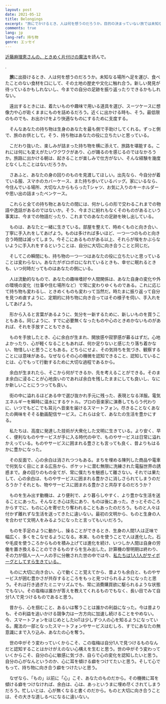 ```yaml
---
layout: post
date: 2021-05-12
title: Belongings
excerpt: "旅にでかけるとき、人は何を想うのだろうか。目的の決まっていない旅では未知なる場所へ足を運び、食べたことのない食材を口にして、その土地の歴史や文化に触れ合う。新しい発見や、今までの自分の足跡を振り返ったりする貴重な時間を過ごすことができよう。"
comments: true
lang: jp
lang-ref: 持ち物
genre: エッセイ
---
```


[近藤麻理恵さんの、ときめく片付けの魔法](https://konmari.jp/)を読んで。

.

　**旅**に出掛けるとき、人は何を想うのだろうか。未知なる場所へ足を運び、食べたことのない食材を口にして、その土地の歴史や文化に触れ合う。新しい発見が待っているかもしれないし、今までの自分の足跡を振り返ったりできるかもしれない。

　遠出するときには、着たいものや趣味で用いる道具を選び、スーツケースに想像力や心が赴くままにものを詰めるだろう。近くに出かける時も、そう。最低限のものでも、お出かけをより快適なものにするために支度する。

　そんなあなたの持ち物は生身のあなたを最も側で手助けしてくれる。ずっと側で、旅のお供として。そう、持ち物はあなたの役に立ちたいと思っている。

　こだわり抜いた、楽しみが詰まった持ち物を横に添えて、旅路を堪能する。これには何にも変えがたいワクワクがあり、心が踊るのを感じるのではなかろうか。旅路に出かける朝は、起きることが楽しみで仕方がない、そんな経験を幾度となくしたことはないだろうか。

　さあふと、あなたの身の回りのものを見渡してほしい。出先なら、今自分が着ている服、スマホのカバーケース、また持ち歩いているバッグ。家にいるなら、今住んでいる場所、大切な人からもらったTシャツ、お気に入りのキーホルダーや思い出の詰まったペンケース。

　これらと全ての持ち物とあなたの間には、何かしらの形で交わるこれまでの物語や逸話があるのではないか。そう、今まさに紛れもなくそのものがあるという事実は、今までの物語だったり、これまでのあなたの足跡を映し出している。

　ものは、あなたと一緒に生きている。部屋を整えて、時めくものと向き合い、丁寧に手入れをしてあげよう。ものは多ければ多いほど、一つ一つのものと向き合う時間は減ってしまう。今そこにあるものがある以上、それらが埃をかぶらないように手入れをするということは、自分に大切に向き合うことと同じだ。

　そしてこの瞬間にも、持ち物の一つ一つはあなたの役に立ちたいと思っていることは変わらない。あなたがボロボロになれているときも、幸せに眠れるときも、いつ何時だってものはあなたの側にいる。

　人は流動的なもので、あなたの趣味嗜好や人間関係は、あなた自身の変化や外の環境の変化（仕事や住む場所など）で常に変わりゆくものである。これに応じて持ち物も変わるし、ときめくものも変わって当然だ。時たまに振り返って自分を見つめ直すように、定期的に持ち物に向き合ってはその様子を伺い、手入れをしてあげよう。

　形から入ると言葉があるように、気分を一新するために、新しいものを買うこともある。同じように、すでに必要無くなったものや心のときめかないものがあれば、それを手放すこともできる。

　ものを手放したとき、心に余白が生まれ、開放感や寂寥感が募るはずだ。心地よかったり、心が軽くなることもあれば、何か足りないと感じたり落ち着かない、物惜しいと思うこともある。どちらにせよ、その気持ちを気づき、観察することには意味がある。なぜならその心の機微を認知できること、認知していることは、心でもって行動するために大切な過程であるから。

　余白が生まれたら、そこから何ができるか、先を考えることができる。そのまま余白に浸ることが心地良いのであれば余白を残したままにしても良いし、なにか新しいことにうつっても良い。

　街の中に溢れるほどある中で選び抜かれ手元に残った、表現となる洋服。電気エネルギーを瞬時に温水にするケトル。プロの音楽家に演奏してもらう代わりに、いつでもどこでも耳元へ音楽を届けるスマートフォン。尽きることなくあなたの興味をそそる動画配信サービス。これらは全て、あなたの生活を豊かにする。

　私たちは、高度に発達した技術が大衆化した文明に生きている。より安く、早く、便利なものやサービスが手に入る時代の中で、ものやサービスは日常に溢れかえっている。ものやサービスに囲まれる豊さとも言っても良く、昔よりもはるかに豊かになった。

　その反面で、心の余白は消されつつもある。まちを埋める陳列した商品や電車で何気なく目にとまる広告から、ポケットに潜む無限に洗練された電脳世界の誘惑まで。身の回りのもの全てが、常に僕たちを魅惑して離さない。それでは果たして、心の余白は、ものやサービスに囲まれる豊かさに消しさられてしまうのだろうか？それとも、物やサービスに囲まれる豊かさと共存するのだろうか？

　ものを生み出す動機は、より便利で、より暮らしやすく、より豊かな生活を送ることにあった。そんなとき心は先にあり、ものは後にあった。きっとそのころからすでに、ものに心を寄せたり奪われることもあったのだろう。ものと人々は付かず離れずな生活を送ってきたに違いない。最初の文明から、ものと生身の人を合わせて文明人をみるようになったと言ってもいいだろう。

　ものを手足のように動かし、操ることができるとき、生身の人間1人は正味で幅広く、多くをこなせるようになる。本来、ものを使うことで人は進化した。石や毛皮を使うころからものを積み上げては進化を続け、いつしか人間は自身の労働を置き換えることのできるものすらを生み出した。計算機の黎明期は終わり、その力が個人一人一人の手に分散された世の中では今、[私たちは1人1人がサイボーグとしてすら生きている。](https://mdaisuke.net/blog/2020/01/20/daisuke-site-launched)

　ものに大切に向き合い、心で動くこと覚えてから、昔よりも余白と、ものやサービスが囲む豊かさが共存するところをもっと見つけられるようになったと思う。それは行き過ぎたミニマリズムでも、常に消費購買欲に駆られるような状態でもない。その塩梅は誰かが答えを教えてくれるものでもなく、長い目でみて自分1人で見つけるものであると思う。

　昔から、心を掴むこと、あるいは奪うことは誰かの利益になった。今は昔よりも、その利益を追いかける競争力は一方方向に加速し続けることをやめない。今、スマートフォンをはじめとしたIoTは少しずつ人の心を知るようになっている。魔法の一部となったスマートフォンやサービスはむしろ、すでにあなたの無意識にまで入り込み、あなたの心を奪う。

　世の中がそう変わっていくからこそ、この塩梅は自分1人で見つけるものなんだと認知することはかけがえのない心構えを生むと思う。世の中がそう変わっていくからこそ、自分の心に敏感に気づき、自らで心の変化を認知したいと思う。自分の心がなんというのか、心に耳を傾ける癖をつけてたいと思う。そして心でもって、持ち物に向き合う癖をつけたいと思う。

　なぜなら、「もの」以前に「心」こそ、あなたのものだから。その機微に耳を傾ける癖をつけなければ、余白は、心は、あっというまに埋め尽くされてしまうだろう。忙しいとは、心が無くなると書くのだから。ものと大切に向き合うことは、その大きな道しるべになるに違いない。
